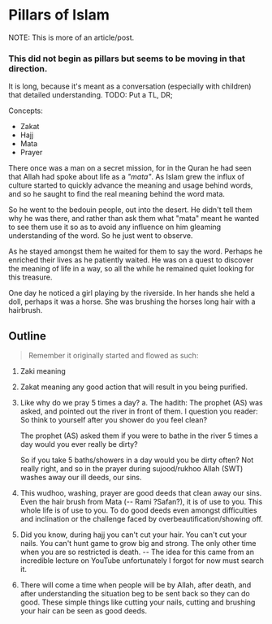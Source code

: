 # Pillars of Islam

NOTE: This is more of an article/post.

### This did not begin as pillars but seems to be moving in that direction.

It is long, because it's meant as a conversation (especially with children) that detailed understanding. TODO: Put a TL, DR;

Concepts: 

- Zakat
- Hajj
- Mata
- Prayer

There once was a man on a secret mission, for in the Quran he had seen that Allah had spoke about life as a <i>"mata"</i>. As Islam grew the influx of culture started to quickly advance the meaning and usage behind words, and so he saught to find the real meaning behind the word mata.

So he went to the bedouin people, out into the desert. He didn't tell them why he was there, and rather than ask them what "mata" meant he wanted to see them use it so as to avoid any influence on him gleaming understanding of the word. So he just went to observe.

As he stayed amongst them he waited for them to say the word. Perhaps he enriched their lives as he patiently waited. He was on a quest to discover the meaning of life in a way, so all the while he remained quiet looking for this treasure. 

One day he noticed a girl playing by the riverside. In her hands she held a doll, perhaps it was a horse. She was brushing the horses long hair with a hairbrush. 

## Outline  
> Remember it originally started and flowed as such:
1. Zaki meaning
2. Zakat meaning any good action that will result in you being purified.
3. Like why do we pray 5 times a day?
    a. The hadith: The prophet (AS) was asked, and pointed out the river in front of them. I question you reader: So think to yourself after you shower do you feel clean? 

    The prophet (AS) asked them if you were to bathe in the river 5 times a day would you ever really be dirty?

    So if you take 5 baths/showers in a day would you be dirty often? Not really right, and so in the prayer during sujood/rukhoo Allah (SWT) washes away our ill deeds, our sins.  
4. This wudhoo, washing, prayer are good deeds that clean away our sins. Even the hair brush from Mata (-- Rami ?Safan?), it is of use to you. This whole life is of use to you. To do good deeds even amongst difficulties and inclination or the challenge faced by overbeautification/showing off.

5. Did you know, during hajj you can't cut your hair. You can't cut your nails. You can't hunt game to grow big and strong. The only other time when you are so restricted is death. -- The idea for this came from an incredible lecture on YouTube unfortunately I forgot for now must search it. 
6. There will come a time when people will be by Allah, after death, and after understanding the situation beg to be sent back so they can do good. These simple things like cutting your nails, cutting and brushing your hair can be seen as good deeds.  